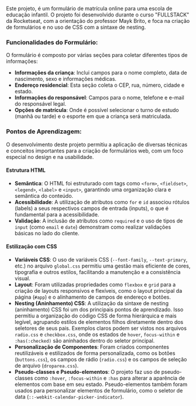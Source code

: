 Este projeto, é um formulário de matrícula online para uma escola de educação infantil. O projeto foi desenvolvido durante o curso "FULLSTACK" da Rocketseat, com a orientação do professor Mayk Brito, e foca na criação de formulários e no uso de CSS com a sintaxe de nesting.

### Funcionalidades do Formulário:

O formulário é composto por várias seções para coletar diferentes tipos de informações:

* **Informações da criança**: Inclui campos para o nome completo, data de nascimento, sexo e informações médicas.
* **Endereço residencial**: Esta seção coleta o CEP, rua, número, cidade e estado.
* **Informações do responsável**: Campos para o nome, telefone e e-mail do responsável legal.
* **Opções de matrícula**: Onde é possível selecionar o turno de estudo (manhã ou tarde) e o esporte em que a criança será matriculada.

### Pontos de Aprendizagem:

O desenvolvimento deste projeto permitiu a aplicação de diversas técnicas e conceitos importantes para a criação de formulários web, com um foco especial no design e na usabilidade.

#### Estrutura HTML
* **Semântica**: O HTML foi estruturado com tags como `<form>`, `<fieldset>`, `<legend>`, `<label>` e `<input>`, garantindo uma organização clara e semântica do conteúdo.
* **Acessibilidade**: A utilização de atributos como `for` e `id` associou rótulos (labels) a seus respectivos campos de entrada (inputs), o que é fundamental para a acessibilidade.
* **Validação**: A inclusão de atributos como `required` e o uso de tipos de `input` (como `email` e `date`) demonstram como realizar validações básicas no lado do cliente.

#### Estilização com CSS
* **Variáveis CSS**: O uso de variáveis CSS (`--font-family`, `--text-primary`, etc.) no arquivo `global.css` permitiu uma gestão mais eficiente de cores, tipografia e outros estilos, facilitando a manutenção e a consistência visual.
* **Layout**: Foram utilizadas propriedades como `flexbox` e `grid` para a criação de layouts responsivos e flexíveis, como o layout principal da página (`#app`) e o alinhamento de campos de endereço e botões.
* **Nesting (Aninhamento) CSS**: A utilização da sintaxe de nesting (aninhamento) CSS foi um dos principais pontos de aprendizado. Isso permitiu a organização do código CSS de forma hierárquica e mais legível, agrupando estilos de elementos filhos diretamente dentro dos seletores de seus pais. Exemplos claros podem ser vistos nos arquivos `radio.css` e `checkbox.css`, onde os estados de `hover`, `focus-within` e `:has(:checked)` são aninhados dentro do seletor principal.
* **Personalização de Componentes**: Foram criados componentes reutilizáveis e estilizados de forma personalizada, como os botões (`buttons.css`), os campos de rádio (`radio.css`) e os campos de seleção de arquivo (`droparea.css`).
* **Pseudo-classes e Pseudo-elementos**: O projeto faz uso de pseudo-classes como `:hover`, `:focus-within` e `:has` para alterar a aparência de elementos com base em seu estado. Pseudo-elementos também foram usados para personalizar elementos de formulário, como o seletor de data (`::-webkit-calendar-picker-indicator`).
